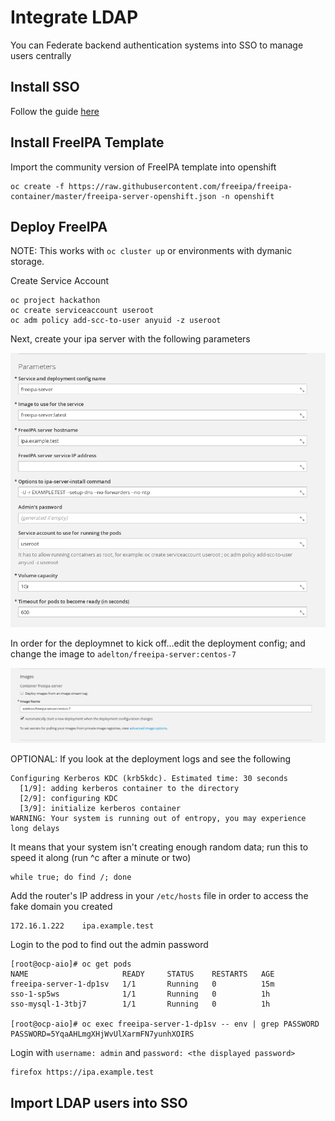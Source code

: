 # Integrate LDAP

You can Federate backend authentication systems into SSO to manage users centrally

## Install SSO

Follow the guide [here](https://github.com/RedHatWorkshops/red-hat-sso/blob/master/labs/lab01-setup-sso/ocp/README.md)

## Install FreeIPA  Template

Import the community version of FreeIPA template into openshift

```
oc create -f https://raw.githubusercontent.com/freeipa/freeipa-container/master/freeipa-server-openshift.json -n openshift
```


## Deploy FreeIPA

NOTE: This works with `oc cluster up` or environments with dymanic storage.

Create Service Account

```
oc project hackathon
oc create serviceaccount useroot 
oc adm policy add-scc-to-user anyuid -z useroot
```

Next, create your ipa server with the following parameters

![freeipa-parameters](images/freeipa-parameters.png)

In order for the deploymnet to kick off...edit the deployment config; and change the image to `adelton/freeipa-server:centos-7`

![freeipa-image](images/freeipa-image.png)

OPTIONAL: If you look at the deployment logs and see the following

```
Configuring Kerberos KDC (krb5kdc). Estimated time: 30 seconds
  [1/9]: adding kerberos container to the directory
  [2/9]: configuring KDC
  [3/9]: initialize kerberos container
WARNING: Your system is running out of entropy, you may experience long delays
```

It means that your system isn't creating enough random data; run this to speed it along (run ^c after a minute or two)
```
while true; do find /; done 
```

Add the router's IP address in your `/etc/hosts` file in order to access the fake domain you created

```
172.16.1.222	ipa.example.test
```

Login to the pod to find out the admin password

```
[root@ocp-aio]# oc get pods 
NAME                     READY     STATUS    RESTARTS   AGE
freeipa-server-1-dp1sv   1/1       Running   0          15m
sso-1-sp5ws              1/1       Running   0          1h
sso-mysql-1-3tbj7        1/1       Running   0          1h

[root@ocp-aio]# oc exec freeipa-server-1-dp1sv -- env | grep PASSWORD
PASSWORD=5YqaAHLmgXHjWvUlXarmFN7yunhXOIRS
```

Login with `username: admin` and `password: <the displayed password>`

```
firefox https://ipa.example.test
```

## Import LDAP users into SSO
